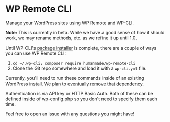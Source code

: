 # WP Remote CLI

Manage your WordPress sites using WP Remote and WP-CLI.

**Note:** This is currently in beta. While we have a good sense of how it should work, we may rename methods, etc. as we refine it up until 1.0.

Until WP-CLI's [package installer](https://github.com/wp-cli/wp-cli/pull/602) is complete, there are a couple of ways you can use WP Remote CLI:

1. `cd ~/.wp-cli; composer require humanmade/wp-remote-cli`
1. Clone the Git repo somewhere and load it with a `wp-cli.yml` file.

Currently, you'll need to run these commands inside of an existing WordPress install. We plan to [eventually remove that dependency](https://github.com/humanmade/wp-remote-cli/issues/19).

Authentication is via API key or HTTP Basic Auth. Both of these can be defined inside of wp-config.php so you don't need to specify them each time.

Feel free to open an issue with any questions you might have!